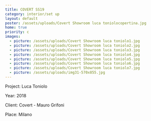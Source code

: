 ```yaml
---
title: COVERT SS19
category: interior/set up
layout: default
poster: /assets/uploads/Covert Showroom luca toniolocopertina.jpg
home: true
priority: c
images:
  - picture: /assets/uploads/Covert Showroom luca toniolo1.jpg
  - picture: /assets/uploads/Covert Showroom luca toniolo2.jpg
  - picture: /assets/uploads/Covert Showroom luca toniolo3.jpg
  - picture: /assets/uploads/Covert Showroom luca toniolo4.jpg
  - picture: /assets/uploads/Covert Showroom luca toniolo5.jpg
  - picture: /assets/uploads/Covert Showroom luca toniolo6.jpg
  - picture: /assets/uploads/Covert Showroom luca toniolo7.jpg
  - picture: /assets/uploads/img31-570x855.jpg
---
```

Project: Luca Toniolo

Year: 2018

Client: Covert - Mauro Grifoni

Place: Milano





